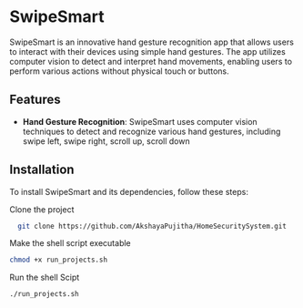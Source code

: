 # SwipeSmart

SwipeSmart is an innovative hand gesture recognition app that allows users to interact with their devices using simple hand gestures. The app utilizes computer vision to detect and interpret hand movements, enabling users to perform various actions without physical touch or buttons.

## Features

- **Hand Gesture Recognition**: SwipeSmart uses computer vision techniques to detect and recognize various hand gestures, including swipe left, swipe right, scroll up, scroll down

## Installation

To install SwipeSmart and its dependencies, follow these steps:

Clone the project

```bash
  git clone https://github.com/AkshayaPujitha/HomeSecuritySystem.git
```

Make the shell script executable

```bash
chmod +x run_projects.sh
```

Run the shell Scipt

```bash
./run_projects.sh
```










